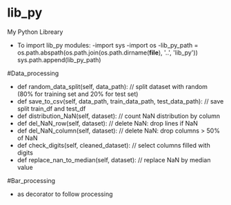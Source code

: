 # lib_py
My Python Libreary

- To import lib_py modules:
    -import sys
    -import os
    -lib_py_path = os.path.abspath(os.path.join(os.path.dirname(__file__), '..', 'lib_py'))
    sys.path.append(lib_py_path)

#Data_processing
  - def random_data_split(self, data_path): // split dataset with random (80% for training set and 20% for test set)
  - def save_to_csv(self, data_path, train_data_path, test_data_path):  // save split train_df and test_df
  - def distribution_NaN(self, dataset):  // count NaN distribution by column
  - def del_NaN_row(self, dataset): // delete NaN: drop lines if NaN
  - def del_NaN_column(self, dataset):  //  delete NaN: drop columns > 50% of NaN
  - def check_digits(self, cleaned_dataset): // select columns filled with digits
  - def replace_nan_to_median(self, dataset): // replace NaN by median value

#Bar_processing
  - as decorator to follow processing
